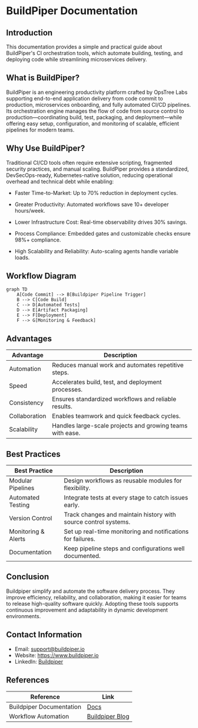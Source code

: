 # BuildPiper Documentation

## Introduction
This documentation provides a simple and practical guide about BuildPiper's CI orchestration tools, which automate building, testing, and deploying code while streamlining microservices delivery.

## What is BuildPiper?
BuildPiper is an engineering productivity platform crafted by OpsTree Labs supporting end-to-end application delivery from code commit to production, microservices onboarding, and fully automated CI/CD pipelines. Its orchestration engine manages the flow of code from source control to production—coordinating build, test, packaging, and deployment—while offering easy setup, configuration, and monitoring of scalable, efficient pipelines for modern teams.

## Why Use BuildPiper?
Traditional CI/CD tools often require extensive scripting, fragmented security practices, and manual scaling. BuildPiper provides a standardized, DevSecOps-ready, Kubernetes-native solution, reducing operational overhead and technical debt while enabling:
- Faster Time-to-Market: Up to 70% reduction in deployment cycles.

- Greater Productivity: Automated workflows save 10+ developer hours/week.

- Lower Infrastructure Cost: Real-time observability drives 30% savings.

- Process Compliance: Embedded gates and customizable checks ensure 98%+ compliance.

- High Scalability and Reliability: Auto-scaling agents handle variable loads.

## Workflow Diagram
```mermaid
graph TD
    A[Code Commit] --> B[Buildpiper Pipeline Trigger]
    B --> C[Code Build]
    C --> D[Automated Tests]
    D --> E[Artifact Packaging]
    E --> F[Deployment]
    F --> G[Monitoring & Feedback]
```

## Advantages

| Advantage                | Description                                                      |
|--------------------------|------------------------------------------------------------------|
| Automation               | Reduces manual work and automates repetitive steps.              |
| Speed                    | Accelerates build, test, and deployment processes.               |
| Consistency              | Ensures standardized workflows and reliable results.             |
| Collaboration            | Enables teamwork and quick feedback cycles.                      |
| Scalability              | Handles large-scale projects and growing teams with ease.        |

## Best Practices

| Best Practice            | Description                                                      |
|--------------------------|------------------------------------------------------------------|
| Modular Pipelines        | Design workflows as reusable modules for flexibility.            |
| Automated Testing        | Integrate tests at every stage to catch issues early.            |
| Version Control          | Track changes and maintain history with source control systems.  |
| Monitoring & Alerts      | Set up real-time monitoring and notifications for failures.      |
| Documentation            | Keep pipeline steps and configurations well documented.          |

## Conclusion
 Buildpiper simplify and automate the software delivery process. They improve efficiency, reliability, and collaboration, making it easier for teams to release high-quality software quickly. Adopting these tools supports continuous improvement and adaptability in dynamic development environments.

## Contact Information
- Email: support@buildpiper.io
- Website: https://www.buildpiper.io
- LinkedIn: [Buildpiper](https://www.linkedin.com/company/buildpiper/)

## References

| Reference                        | Link                                                     |
|-----------------------------------|----------------------------------------------------------|
| Buildpiper Documentation          | [Docs](https://docs.buildpiper.io)                       |
| Workflow Automation               | [Buildpiper Blog](https://www.buildpiper.io/blog/)       |

